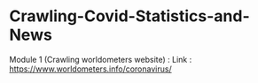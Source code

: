 # Crawling-Covid-Statistics-and-News

Module 1 (Crawling worldometers website) :
Link : https://www.worldometers.info/coronavirus/
